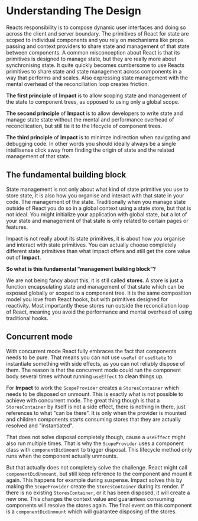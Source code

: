# Understanding The Design

Reacts responsibility is to compose dynamic user interfaces and doing so across the client and server boundary. The primitives of React for state are scoped to individual components and you rely on mechanisms like props passing and context providers to share state and management of that state between components. A common misconception about React is that its primitives is designed to manage state, but they are really more about synchronising state. It quite quickly becomes cumbersome to use Reacts primitives to share state and state management across components in a way that performs and scales. Also expressing state management with the mental overhead of the reconciliation loop creates friction.

**The first principle** of **Impact** is to allow scoping state and management of the state to component trees, as opposed to using only a global scope.

**The second principle** of **Impact** is to allow developers to write state and manage state state without the mental and performance overhead of reconcilication, but still tie it to the lifecycle of component trees.

**The third principle** of **Impact** is to minimze indirection when navigating and debugging code. In other words you should ideally always be a single intellisense click away from finding the origin of state and the related management of that state.

## The fundamental building block

State management is not only about what kind of state primitive you use to store state, it is also how you organise and interact with that state in your code. The management of the state. Traditionally when you manage state outside of React you do so in a global context using a state store, but that is not ideal. You might initialize your application with global state, but a lot of your state and management of that state is only related to certain pages or features.

Impact is not really about its state primitives, it is about how you organise and interact with state primitives. You can actually choose completely different state primitives than what Impact offers and still get the core value out of **Impact**.

**So what is this fundamental "management building block"?**

We are not being fancy about this, it is still called **stores**. A store is just a function encapsulating state and management of that state which can be exposed globally or scoped to a component tree. It is the same composition model you love from React hooks, but with primitives designed for reactivity. Most importantly these stores run outside the reconciliation loop of React, meaning you avoid the performance and mental overhead of using traditional hooks.

## Concurrent mode

With concurrent mode React fully embraces the fact that components needs to be pure. That means you can not use `useRef` or `useState` to instantiate something with side effects, as you can not reliably dispose of them. The reason is that the concurrent mode could run the component body several times without running `useEffect` to clean things up.

For **Impact** to work the `ScopeProvider` creates a `StoresContainer` which needs to be disposed on unmount. This is exactly what is not possible to achieve with concurrent mode. The great thing though is that a `StoresContainer` by itself is not a side effect, there is nothing in there, just references to what "can be there". It is only when the provider is mounted and children components starts consuming stores that they are actually resolved and "instantiated".

That does not solve disposal completely though, cause a `useEffect` might also run multiple times. That is why the `ScopeProvider` uses a component class with `componentDidUmount` to trigger disposal. This lifecycle method only runs when the component actually unmounts.

But that actually does not completely solve the challenge. React might call `componentDidUnmount`, but still keep reference to the component and mount it again. This happens for example during suspense. Impact solves this by making the `ScopeProvider` create the `StoresContainer` during its render. If there is no existing `StoresContainer`, or it has been disposed, it will create a new one. This changes the context value and guarantees consuming components will resolve the stores again. The final event on this component is a `componentDidUnmount` which will guarantee disposing of the stores.

